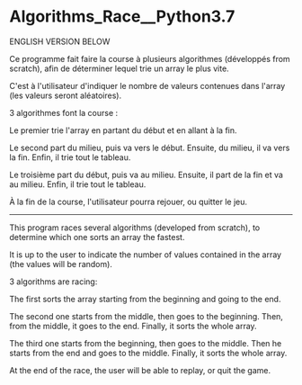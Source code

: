 # Algorithms_Race__Python3.7

ENGLISH VERSION BELOW

Ce programme fait faire la course à plusieurs algorithmes (développés from scratch), afin de déterminer lequel trie un array le plus vite.

C'est à l'utilisateur d'indiquer le nombre de valeurs contenues dans l'array (les valeurs seront aléatoires).

3 algorithmes font la course :

Le premier trie l'array en partant du début et en allant à la fin.

Le second part du milieu, puis va vers le début. Ensuite, du milieu, il va vers la fin. Enfin, il trie tout le tableau.

Le troisième part du début, puis va au milieu. Ensuite, il part de la fin et va au milieu. Enfin, il trie tout le tableau.

À la fin de la course, l'utilisateur pourra rejouer, ou quitter le jeu.

-----------------------

This program races several algorithms (developed from scratch), to determine which one sorts an array the fastest.

It is up to the user to indicate the number of values contained in the array (the values will be random).

3 algorithms are racing:

The first sorts the array starting from the beginning and going to the end.

The second one starts from the middle, then goes to the beginning. Then, from the middle, it goes to the end. Finally, it sorts the whole array.

The third one starts from the beginning, then goes to the middle. Then he starts from the end and goes to the middle. Finally, it sorts the whole array.

At the end of the race, the user will be able to replay, or quit the game.
